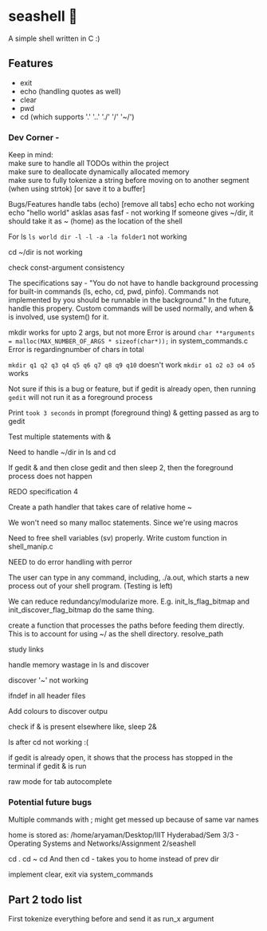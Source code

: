 # seashell 🐚
A simple shell written in C :)


## Features
* exit  
* echo (handling quotes as well)  
* clear  
* pwd  
* cd (which supports '.' '..' './' '/' '~/')  





### Dev Corner -
Keep in mind:  
make sure to handle all TODOs within the project  
make sure to deallocate dynamically allocated memory  
make sure to fully tokenize a string before moving on to another segment (when using strtok) [or save it to a buffer]  

Bugs/Features
handle tabs (echo) [remove all tabs]
echo echo not working
echo "hello   world" asklas asas fasf - not working
If someone gives ~/dir, it should take it as ~ (home) as the location of the shell

For ls `ls world dir -l -l -a -la folder1` not working


cd ~/dir is not working

check const-argument consistency


The specifications say - "You do not have to handle background processing for built-in commands (ls, echo, cd, pwd, pinfo). Commands not implemented by you should be runnable in the background."
In the future, handle this propery. Custom commands will be used normally, and when & is involved, use system() for it.


mkdir works for upto 2 args, but not more
Error is around `char **arguments = malloc(MAX_NUMBER_OF_ARGS * sizeof(char*));` in system_commands.c
Error is regardingnumber of chars in total

`mkdir q1 q2 q3 q4 q5 q6 q7 q8 q9 q10` doesn't work
`mkdir o1 o2 o3 o4 o5` works

Not sure if this is a bug or feature, but if gedit is already open, then running `gedit` will not run it as a foreground process


Print `took 3 seconds` in prompt (foreground thing)
& getting passed as arg to gedit

Test multiple statements with &

Need to handle ~/dir in ls and cd

If gedit & and then close gedit and then sleep 2, then the foreground process does not happen

REDO specification 4

Create a path handler that takes care of relative home ~


We won't need so many malloc statements. Since we're using macros

Need to free shell variables (sv) properly.
Write custom function in shell_manip.c

NEED to do error handling with perror

The user can type in any command, including, ./a.out, which starts a new process out of your shell program. (Testing is left)

We can reduce redundancy/modularize more. E.g. init_ls_flag_bitmap and init_discover_flag_bitmap do the same thing.

create a function that processes the paths before feeding them directly. This is to account for using ~/ as the shell directory. resolve_path

study links

handle memory wastage in ls and discover

discover '~' not working

ifndef in all header files

Add colours to discover outpu

check if & is present elsewhere like, sleep 2&

ls after cd not working :(

if gedit is already open, it shows that the process has stopped in the terminal if gedit & is run




raw mode for tab autocomplete

### Potential future bugs
Multiple commands with ; might get messed up because of same var names






home is stored as:
/home/aryaman/Desktop/IIIT Hyderabad/Sem 3/3 - Operating Systems and Networks/Assignment 2/seashell


cd .
cd ~
cd
And then
cd -
takes you to home instead of prev dir

implement clear, exit via system_commands

## Part 2 todo list

First tokenize everything before and send it as run_x argument